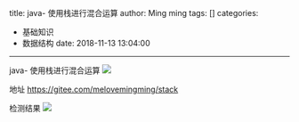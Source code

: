 title: java- 使用栈进行混合运算
author: Ming ming
tags: []
categories:
  - 基础知识
  - 数据结构
date: 2018-11-13 13:04:00
---
java- 使用栈进行混合运算
![](https://melovemingming-1253878077.cos.ap-chengdu.myqcloud.com/blog-image/2018/11/13/0.png)

地址 https://gitee.com/melovemingming/stack

检测结果
![](https://melovemingming-1253878077.cos.ap-chengdu.myqcloud.com/blog-image/2018/11/13/1.png)